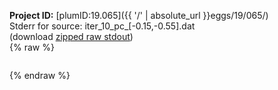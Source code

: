 **Project ID:** [plumID:19.065]({{ '/' | absolute_url }}eggs/19/065/)  
Stderr for source:  iter_10_pc_[-0.15,-0.55].dat   
(download [zipped raw stdout](iter_10_pc_[-0.15,-0.55].dat.plumed_master.stdout.txt.zip))  
{% raw %}
<pre>
</pre>
{% endraw %}
